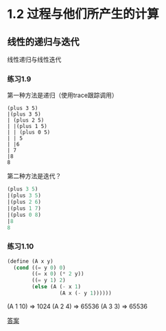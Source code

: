 # 1.2 过程与他们所产生的计算

## 线性的递归与迭代

线性递归与线性迭代

### 练习1.9
第一种方法是递归（使用trace跟踪调用）
```
(plus 3 5)
|(plus 3 5)
| (plus 2 5)
| |(plus 1 5)
| | (plus 0 5)
| | 5
| |6
| 7
|8
8
```
第二种方法是迭代？
```scheme
(plus 3 5)
|(plus 3 5)
|(plus 2 6)
|(plus 1 7)
|(plus 0 8)
|8
8
```

### 练习1.10
```scheme
(define (A x y)
  (cond ((= y 0) 0)
        ((= x 0) (* 2 y))
        ((= y 1) 2)
        (else (A (- x 1)
                 (A x (- y 1))))))
```
(A 1 10) => 1024
(A 2 4) => 65536
(A 3 3) => 65536

[答案]("https://sicp.readthedocs.io/en/latest/chp1/10.html")